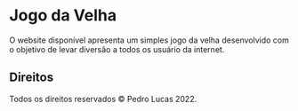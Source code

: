 # Jogo da Velha
O website disponível apresenta um simples jogo da velha desenvolvido com o objetivo de levar diversão a todos os usuário da internet.

## Direitos
Todos os direitos reservados © Pedro Lucas 2022.